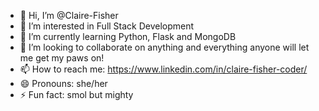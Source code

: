 - 👋 Hi, I’m @Claire-Fisher
- 👀 I’m interested in Full Stack Development
- 🌱 I’m currently learning Python, Flask and MongoDB
- 💞️ I’m looking to collaborate on anything and everything anyone will let me get my paws on! 
- 📫 How to reach me: https://www.linkedin.com/in/claire-fisher-coder/
- 😄 Pronouns: she/her
- ⚡ Fun fact: smol but mighty

<!---
Claire-Fisher/Claire-Fisher is a ✨ special ✨ repository because its `README.md` (this file) appears on your GitHub profile.
You can click the Preview link to take a look at your changes.
--->
